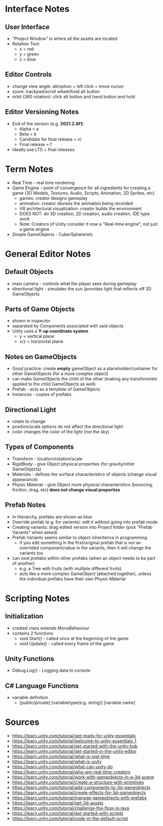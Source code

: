 # Interface Notes
## User Interface
- "Project Window" is where all the assets are located
- Rotation Tool: 
  - x = red
  - y = green
  - z = blue
## Editor Controls
- change view angle: alt/option + left click + move cursor
- zoom: trackpad/scroll wheel/hold alt button
- orbit (360 rotation): click alt button and hand button and hold
## Editor Versioning Notes
- End of the version (e.g. **2021.2.6f1**)
  - Alpha = a
  - Beta = b
  - Candidate for final release = rc
  - Final release = f
- Ideally use LTS + final releases

# Term Notes
- Real Time - real time rendering
- Game Engine - point of convergence for all ingredients for creating a game (3D Models, Textures, Audio, Scripts, Animation, 2D Sprites, etc)
  - games: creator designs gameplay
  - animation: creator devises the animation being recorded
  - VR architectural visualization: creator builds the environment
  - DOES NOT: do 3D creation, 2D creation, audio creation, IDE type work
  - Note: Creators of Unity consider it now a "Real-time engine", not just a game engine
- Simple GameObjects - Cube/Sphere/etc

# General Editor Notes
## Default Objects
- main camera - controls what the player sees during gameplay
- directional light - simulates the sun (provides light that reflects off 3D GameObjects
## Parts of Game Objects
- shown in inspector
- separated by Components associated with said objects
- Unity uses a **Y-up coordinate system**
  - y = vertical plane
  - x/z = horizontal plane
## Notes on GameObjects
- Good practice: create **empty** gameObject as a placeholder/container for other GameObjects (for a more complex object) 
- can make GameObjects the child of the other (making any transform/etc applied to the child GameObjects as well)
- Prefab - acts as a template of GameObjects
- Instances - copies of prefabs
## Directional Light 
- rotate to change
- position/scale options do not affect the directional light
- color changes the color of the light (not the sky)
## Types of Components
- Transform - location/rotation/scale
- RigidBody - give Object physical properties (for gravity/other GameObjects) 
- Materials - defines the surface characteristics of objects (change visual appearance)
- Physic Material - give Object more physical characteristics (bouncing, friction, drag, etc) **does not change visual properties**
## Prefab Notes
- In Hierarchy, prefabs are shown as blue
- Override prefab (e.g. for variants): edit it without going into prefab mode
- Creating variants: drag edited version into Project folder (pick "Prefab Variants" when asked)
- Prefab Variants seems similar to object inheritence in programming
  - if you edit something in the first/original prefab that is not an overrided component/value in the variants, then it will change the variants too
- can nest prefabs within other prefabs (when an object needs to be part of another)
  - e.g. a Tree with fruits (with multiple different fruits)
  - acts like a more complex GameObject (attached together), unless the individual prefabs have their own Physic Material

# Scripting Notes
## Initialization
- created class extends MonoBehaviour
- contains 2 functions
  - void Start() - called once at the beginning of the game 
  - void Update() - called every frame of the game
## Unity Functions
- Debug.Log() - Logging data to console
## C# Language Functions
- variable definition
  - \[public/private\] \[variabletype(e.g. string)\] \[variable name\] 

# Sources
- https://learn.unity.com/tutorial/get-ready-for-unity-essentials
- https://learn.unity.com/tutorial/welcome-to-unity-essentials-1
- https://learn.unity.com/tutorial/get-started-with-the-unity-hub
- https://learn.unity.com/tutorial/get-started-in-the-unity-editor
- https://learn.unity.com/tutorial/what-is-real-time
- https://learn.unity.com/tutorial/what-is-unity
- https://learn.unity.com/tutorial/what-can-unity-do
- https://learn.unity.com/tutorial/who-are-real-time-creators
- https://learn.unity.com/tutorial/work-with-gameobjects-in-a-3d-scene
- https://learn.unity.com/tutorial/create-a-structure-with-primitives
- https://learn.unity.com/tutorial/add-components-to-3d-gameobjects
- https://learn.unity.com/tutorial/create-effects-for-3d-gameobjects
- https://learn.unity.com/tutorial/manage-gameobjects-with-prefabs
- https://learn.unity.com/tutorial/get-3d-assets
- https://learn.unity.com/tutorial/challenge-the-floor-is-lava
- https://learn.unity.com/tutorial/get-started-with-scripts
- https://learn.unity.com/tutorial/code-in-the-default-script
